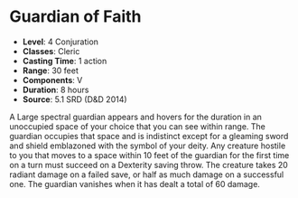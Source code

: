 # Guardian of Faith

- **Level**: 4 Conjuration
- **Classes**: Cleric
- **Casting Time**: 1 action
- **Range**: 30 feet
- **Components**: V
- **Duration**: 8 hours
- **Source**: 5.1 SRD (D&D 2014)

A Large spectral guardian appears and hovers for the duration in an unoccupied space of your choice that you can see within range. The guardian occupies that space and is indistinct except for a gleaming sword and shield emblazoned with the symbol of your deity. Any creature hostile to you that moves to a space within 10 feet of the guardian for the first time on a turn must succeed on a Dexterity saving throw. The creature takes 20 radiant damage on a failed save, or half as much damage on a successful one. The guardian vanishes when it has dealt a total of 60 damage.

